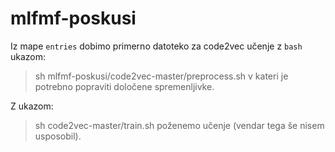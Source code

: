 # mlfmf-poskusi


Iz mape `entries` dobimo primerno datoteko za code2vec učenje z `bash` ukazom:
> sh mlfmf-poskusi/code2vec-master/preprocess.sh
v kateri je potrebno popraviti določene spremenljivke.

Z ukazom:
> sh code2vec-master/train.sh
poženemo učenje (vendar tega še nisem usposobil).

